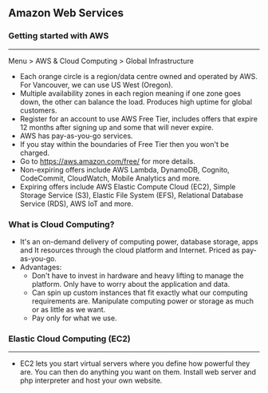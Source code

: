 ## Amazon Web Services

### Getting started with AWS
---
Menu > AWS & Cloud Computing > Global Infrastructure
- Each orange circle is a region/data centre owned and operated by AWS. For Vancouver, we can use US West (Oregon).
- Multiple availability zones in each region meaning if one zone goes down, the other can balance the load. Produces high uptime for global customers.
- Register for an account to use AWS Free Tier, includes offers that expire 12 months after signing up and some that will never expire.
- AWS has pay-as-you-go services.
- If you stay within the boundaries of Free Tier then you won't be charged.
- Go to https://aws.amazon.com/free/ for more details.
- Non-expiring offers include AWS Lambda, DynamoDB, Cognito, CodeCommit, CloudWatch, Mobile Analytics and more.
- Expiring offers include AWS Elastic Compute Cloud (EC2), Simple Storage Service (S3), Elastic File System (EFS), Relational Database Service (RDS), AWS IoT and more.

### What is Cloud Computing?
- It's an on-demand delivery of computing power, database storage, apps and It resources through the cloud platform and Internet. Priced as pay-as-you-go.
- Advantages:
  - Don't have to invest in hardware and heavy lifting to manage the platform. Only have to worry about the application and data.
  - Can spin up custom instances that fit exactly what our computing requirements are. Manipulate computing power or storage as much or as little as we want.
  - Pay only for what we use.

### Elastic Cloud Computing (EC2)
---
- EC2 lets you start virtual servers where you define how powerful they are. You can then do anything you want on them. Install web server and php interpreter and host your own website.
